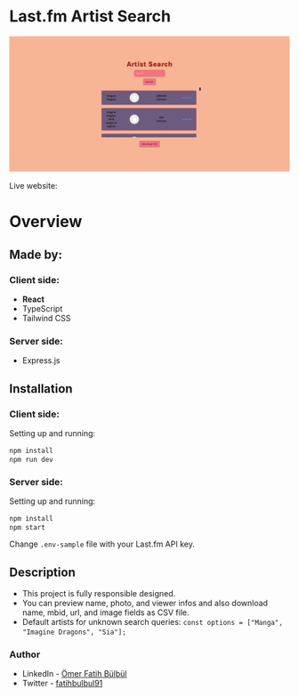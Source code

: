 # Last.fm Artist Search

![](./screenshot.png)

Live website:

# Overview

## Made by:

### Client side:

- **React**
- TypeScript
- Tailwind CSS

### Server side:

- Express.js

## Installation

### Client side:

Setting up and running:

```
npm install
npm run dev
```

### Server side:

Setting up and running:

```
npm install
npm start
```

Change `.env-sample` file with your Last.fm API key.

## Description

- This project is fully responsible designed.
- You can preview name, photo, and viewer infos and also download name, mbid, url, and image fields as CSV file.
- Default artists for unknown search queries: `const options = ["Manga", "Imagine Dragons", "Sia"];`

### Author

- LinkedIn - [Ömer Fatih Bülbül](https://www.linkedin.com/in/ömer-fatih-bülbül-74a890236/)
- Twitter - [fatihbulbul91](https://twitter.com/fatihbulbul91)
